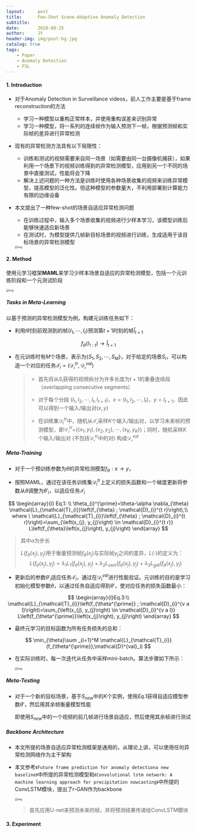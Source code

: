 ```yaml
---
layout:     post
title:      Few-Shot Scene-Adaptive Anomaly Detection
subtitle:   
date:       2020-08-25
author:     JY
header-img: img/post-bg.jpg
catalog: true
tags:
    - Paper
    - Anomaly Detection
    - FSL
---
```




#### 1. Introduction

- 对于Anomaly Detection in Surveillance videos，前人工作主要是基于frame reconstruction的方法

  - 学习一种模型以重构正常样本，并使用重构误差来识别异常
  - 学习一种模型，将一系列的连续帧作为输入预测下一帧，根据预测帧和实际帧的差异进行异常检测

- 现有的异常检测方法具有以下局限性：

  - 训练和测试的视频需要来自同一场景（如需要由同一台摄像机捕获），如果利用一个场景下的视频训练得到的异常检测模型，应用到另一个不同的场景中直接测试，性能将会下降
  - 解决上述问题的一种方法是训练时使用各种场景收集的视频来训练异常模型，提高模型的泛化性。但这种模型的参数量大，不利用部署到计算能力有限的边缘设备 

  

- 本文提出了一种few-shot的场景自适应异常检测问题

  - 在训练过程中，输入多个场景收集的视频进行少样本学习，该模型训练后能够快速适应新场景
  - 在测试时，为模型提供几帧新目标场景的视频进行训练，生成适用于该目标场景的异常检测模型

  <img src="https://github.com/ZJU-CVs/zju-cvs.github.io/raw/master/img/Anomaly-Detection/17.png" alt="img" style="zoom:50%;" />



#### 2. Method

使用元学习框架**MAML**来学习少样本场景自适应的异常检测模型，包括一个元训练阶段和一个元测试阶段

<img src="https://github.com/ZJU-CVs/zju-cvs.github.io/raw/master/img/Anomaly-Detection/18.png" alt="img" style="zoom:50%;" />



##### Tasks in Meta-Learning

以基于预测的异常检测模型为例，构建元训练任务如下：

- 利用$t$时刻前观测到的帧{$I_1,\cdots,I_{t}$}预测第$t+1$时刻的帧$\hat{I}_{t+1}$           

$$
f_{\theta}(I_{1:t})\rightarrow \hat{I}_{t+1}
$$



- 在元训练时有$M$个场景，表示为{$S_1,S_2,\cdots,S_M$}，对于给定的场景$S_i$，可以构造一个对应的任务$\mathcal{T}_i=(\mathcal{D_i}^{tr},\mathcal{D_i}^{val})$

  > - 首先将从$S_i$获得的视频拆分为许多长度为$t+1$的重叠连续段（overlapping consecutive segments）
  >
  > 
  >
  > - 对于每个分段 $(I_1,I_2,\cdots,I_t,I_{t+1})$，$x=(I_1,I_2,\cdots,I_t)$，$y=I_{t+1}$，因此可以得到一个输入/输出对$(x,y)$
  >
  > 
  >
  > - 在训练集$\mathcal{D}_{i}^{tr}$中，随机从$\mathcal{T_i}$采样$K$个输入/输出对，以学习未来帧的预测模型，即$\mathcal{D_i}^{tr}$={$(x_1,y_1),(x_2,y_2),\cdots,(x_K,y_K)$}；同时，随机采样$K$个输入/输出对 (不包括$\mathcal{D_i}^{tr}$中的对) 构成$\mathcal{D_i}^{val}$

  

##### Meta-Training

- 对于一个预训练参数为$\theta$的异常检测模型$f_{\theta}:x\rightarrow y$，

- 按照MAML，通过在该任务训练集$\mathcal{D}_i^{tr}$上定义的损失函数和一个梯度更新将参数从$\theta$调整为$\theta'_{i}$，以适应任务$\mathcal{T}_i$

$$
\begin{array}{l}
Eq.1: \\
\theta_{i}^{\prime}=\theta-\alpha \nabla_{\theta} \mathcal{L}_{\mathcal{T}_{i}}\left(f_{\theta} ; \mathcal{D}_{i}^{t r}\right),\\ where \ \mathcal{L}_{\mathcal{T}_{i}}\left(f_{\theta} ; \mathcal{D}_{i}^{t r}\right)=\sum_{\left(x_{j}, y_{j}\right) \in \mathcal{D}_{i}^{t r}} L\left(f_{\theta}\left(x_{j}\right), y_{j}\right)
\end{array}
$$

> 其中$\alpha$为步长
>
> $L(f_\theta(x_j),y_j)$用于衡量预测帧$f_\theta(x_j)$与实际帧$y_j$之间的差异，$L(\cdot)$的定义为：
> $$
> L(f_\theta(x_j),y_j)=\lambda_1 L_1(f_\theta(x_j),y_j)+\lambda_2 L_{ssm}(f_\theta(x_j),y_j)+\lambda_3 L_{gdl}(f_\theta(x_j),y_j)
> $$



- 更新后的参数$\theta'_i$适应任务$\mathcal{T}_i$，通过在$\mathcal{D}_i^{val}$进行性能验证。元训练的目的是学习初始化模型参数$\theta$，以通过任务自适应得到$\theta'$，使对应任务的损失函数最小：

$$
\begin{array}{l}Eq.3:\\
\mathcal{L}_{\mathcal{T}_{i}}\left(f_{\theta^{\prime}} ; \mathcal{D}_{i}^{v a l}\right)=\sum_{\left(x_{j}, y_{j}\right) \in \mathcal{D}_{i}^{v a l}} L\left(f_{\theta^{\prime}}\left(x_{j}\right), y_{j}\right)
\end{array}
$$

- 最终元学习的目标函数为所有任务损失的总和：

$$
\min_{\theta}\sum _{i=1}^M \mathcal{L}_{\mathcal{T}_{i}}(f_{\theta^{\prime}};\mathcal{D}^{val}_i)
$$

- 在实际训练时，每一次迭代从任务中采样mini-batch。算法步骤如下所示：

  <img src="https://github.com/ZJU-CVs/zju-cvs.github.io/raw/master/img/Anomaly-Detection/23.png" alt="img" style="zoom:50%;" />



##### Meta-Testing

- 对于一个新的目标场景，基于$S_{new}$中的$K$个实例，使用$Eq.1$获得自适应模型参数$\theta'$，然后用其余帧衡量模型性能

  即使用$S_{new}$中的一个视频的前几帧进行场景自适应，然后使用其余帧进行测试



##### Backbone Architecture

- 本文所提的场景自适应异常检测框架是通用的，从理论上讲，可以使用任何异常检测网络作为主干架构

- 本文参考`《Future frame prediction for anomaly detectiona new baseline》`中所提的异常检测模型和`《Convolutional lstm network: A machine learning approach for precipitation nowcasting》`中所提的ConvLSTM模块，提出了r-GAN作为backbone

  <img src="https://github.com/ZJU-CVs/zju-cvs.github.io/raw/master/img/Anomaly-Detection/24.png" alt="img" style="zoom:50%;" />

  > 首先应用U-net来预测未来的帧，并将预测结果传递给ConvLSTM模块

#### 3. Experiment

